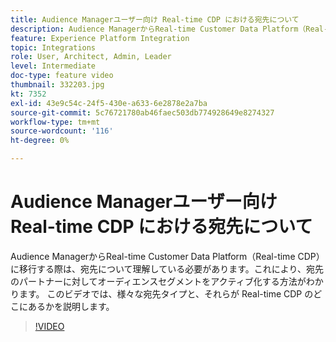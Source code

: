 ```yaml
---
title: Audience Managerユーザー向け Real-time CDP における宛先について
description: Audience ManagerからReal-time Customer Data Platform（Real-time CDP）に移行する際は、宛先について理解している必要があります。これにより、宛先のパートナーに対してオーディエンスセグメントをアクティブ化する方法がわかります。 このビデオでは、様々な宛先タイプと、それらが Real-time CDP のどこにあるかを説明します。
feature: Experience Platform Integration
topic: Integrations
role: User, Architect, Admin, Leader
level: Intermediate
doc-type: feature video
thumbnail: 332203.jpg
kt: 7352
exl-id: 43e9c54c-24f5-430e-a633-6e2878e2a7ba
source-git-commit: 5c76721780ab46faec503db774928649e8274327
workflow-type: tm+mt
source-wordcount: '116'
ht-degree: 0%

---
```


# Audience Managerユーザー向け Real-time CDP における宛先について

Audience ManagerからReal-time Customer Data Platform（Real-time CDP）に移行する際は、宛先について理解している必要があります。これにより、宛先のパートナーに対してオーディエンスセグメントをアクティブ化する方法がわかります。 このビデオでは、様々な宛先タイプと、それらが Real-time CDP のどこにあるかを説明します。

>[!VIDEO](https://video.tv.adobe.com/v/332203/?quality=12&learn=on)
